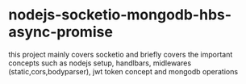 # nodejs-socketio-mongodb-hbs-async-promise
this project mainly covers socketio and briefly covers the important concepts such as nodejs setup, handlbars, midlewares (static,cors,bodyparser), jwt token concept and mongodb operations
